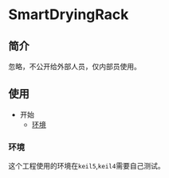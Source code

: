 # SmartDryingRack
## 简介

忽略，不公开给外部人员，仅内部员使用。

## 使用

* 开始
	* [环境](#环境)

### 环境

这个工程使用的环境在`keil5`,`keil4`需要自己测试。
